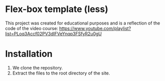 # Flex-box template (less)
This project was created for educational purposes and is a reflection of the code of the video course: https://www.youtube.com/playlist?list=PLoq3Accf02PV3dIFVeYnqp3FSfyR2u0gU

# Installation
1. We clone the repository.
2. Extract the files to the root directory of the site.